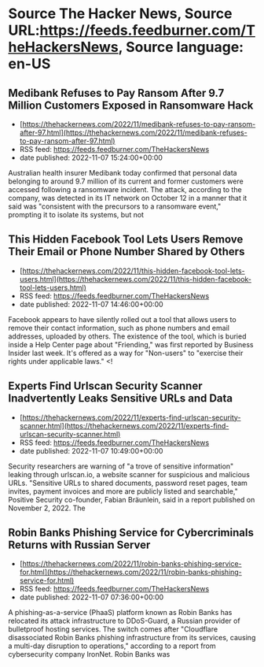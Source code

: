 # Source The Hacker News, Source URL:https://feeds.feedburner.com/TheHackersNews, Source language: en-US

## Medibank Refuses to Pay Ransom After 9.7 Million Customers Exposed in Ransomware Hack
 - [https://thehackernews.com/2022/11/medibank-refuses-to-pay-ransom-after-97.html](https://thehackernews.com/2022/11/medibank-refuses-to-pay-ransom-after-97.html)
 - RSS feed: https://feeds.feedburner.com/TheHackersNews
 - date published: 2022-11-07 15:24:00+00:00

Australian health insurer Medibank today confirmed that personal data belonging to around 9.7 million of its current and former customers were accessed following a ransomware incident.
The attack, according to the company, was detected in its IT network on October 12 in a manner that it said was "consistent with the precursors to a ransomware event," prompting it to isolate its systems, but not

## This Hidden Facebook Tool Lets Users Remove Their Email or Phone Number Shared by Others
 - [https://thehackernews.com/2022/11/this-hidden-facebook-tool-lets-users.html](https://thehackernews.com/2022/11/this-hidden-facebook-tool-lets-users.html)
 - RSS feed: https://feeds.feedburner.com/TheHackersNews
 - date published: 2022-11-07 14:46:00+00:00

Facebook appears to have silently rolled out a tool that allows users to remove their contact information, such as phone numbers and email addresses, uploaded by others.
The existence of the tool, which is buried inside a Help Center page about "Friending," was first reported by Business Insider last week. It's offered as a way for "Non-users" to "exercise their rights under applicable laws."
&lt;!

## Experts Find Urlscan Security Scanner Inadvertently Leaks Sensitive URLs and Data
 - [https://thehackernews.com/2022/11/experts-find-urlscan-security-scanner.html](https://thehackernews.com/2022/11/experts-find-urlscan-security-scanner.html)
 - RSS feed: https://feeds.feedburner.com/TheHackersNews
 - date published: 2022-11-07 10:49:00+00:00

Security researchers are warning of "a trove of sensitive information" leaking through urlscan.io, a website scanner for suspicious and malicious URLs.
"Sensitive URLs to shared documents, password reset pages, team invites, payment invoices and more are publicly listed and searchable," Positive Security co-founder, Fabian Bräunlein, said in a report published on November 2, 2022.
The

## Robin Banks Phishing Service for Cybercriminals Returns with Russian Server
 - [https://thehackernews.com/2022/11/robin-banks-phishing-service-for.html](https://thehackernews.com/2022/11/robin-banks-phishing-service-for.html)
 - RSS feed: https://feeds.feedburner.com/TheHackersNews
 - date published: 2022-11-07 07:36:00+00:00

A phishing-as-a-service (PhaaS) platform known as Robin Banks has relocated its attack infrastructure to DDoS-Guard, a Russian provider of bulletproof hosting services.
The switch comes after "Cloudflare disassociated Robin Banks phishing infrastructure from its services, causing a multi-day disruption to operations," according to a report from cybersecurity company IronNet.
Robin Banks was
